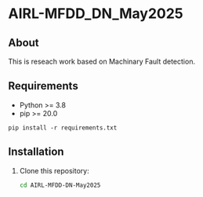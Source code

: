 # AIRL-MFDD_DN_May2025
## About
This is reseach work based on Machinary Fault detection.
## Requirements

- Python >= 3.8
- pip >= 20.0
```
pip install -r requirements.txt
```
## Installation

1. Clone this repository:
   ```bash
   cd AIRL-MFDD-DN-May2025
